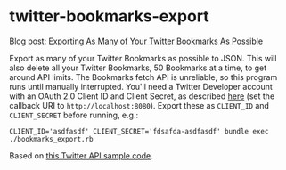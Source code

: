 # twitter-bookmarks-export

Blog post: [Exporting As Many of Your Twitter Bookmarks As Possible](https://ryanfb.github.io/etc/2022/11/21/exporting_as_many_of_your_twitter_bookmarks_as_possible.html)

Export as many of your Twitter Bookmarks as possible to JSON. This will also delete all your Twitter Bookmarks, 50 Bookmarks at a time, to get around API limits. The Bookmarks fetch API is unreliable, so this program runs until manually interrupted. You'll need a Twitter Developer account with an OAuth 2.0 Client ID and Client Secret, as described [here](https://github.com/jarulsamy/Twitter-Archive/blob/master/docs/twitter_dev_setup.md) (set the callback URI to `http://localhost:8080`). Export these as `CLIENT_ID` and `CLIENT_SECRET` before running, e.g.:

    CLIENT_ID='asdfasdf' CLIENT_SECRET='fdsafda-asdfasdf' bundle exec ./bookmarks_export.rb

Based on [this Twitter API sample code](https://github.com/twitterdev/Twitter-API-v2-sample-code/blob/main/Bookmarks-lookup/bookmarks_lookup.rb).
